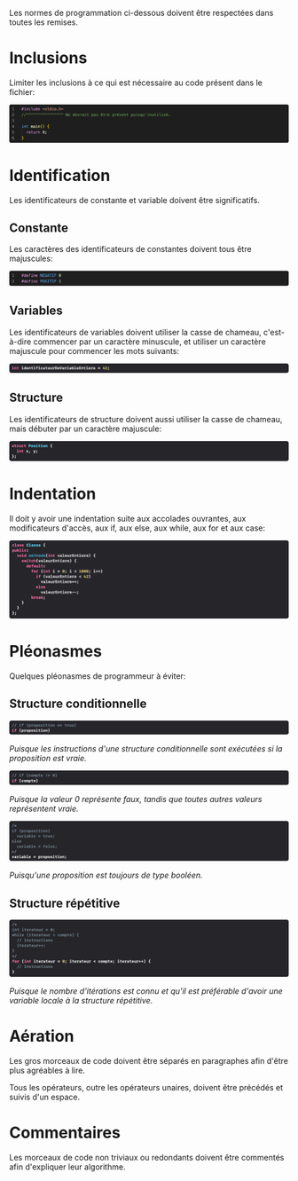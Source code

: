 Les normes de programmation ci-dessous doivent être respectées dans toutes les remises.

# Inclusions

Limiter les inclusions à ce qui est nécessaire au code présent dans le fichier:

![Inclusion](Images/IncludeNorm.png)

# Identification

Les identificateurs de constante et variable doivent être significatifs.

## Constante

Les caractères des identificateurs de constantes doivent tous être majuscules:

![Definition](Images/DefineNorm.png)

## Variables

Les identificateurs de variables doivent utiliser la casse de chameau, c'est-à-dire commencer par un caractère minuscule, et utiliser un caractère majuscule pour commencer les mots suivants:

![Identificateur](Images/IdentificatorNorm.png)

## Structure

Les identificateurs de structure doivent aussi utiliser la casse de chameau, mais débuter par un caractère majuscule:

![Structure](Images/StructNorm.png)

# Indentation

Il doit y avoir une indentation suite aux accolades ouvrantes, aux modificateurs d'accès, aux if, aux else, aux while, aux for et aux case:

![Indentation](Images/ClassNorm.png)

# Pléonasmes

Quelques pléonasmes de programmeur à éviter:

## Structure conditionnelle

![Pléonasme](Images/Pleonasme1.png)

*Puisque les instructions d'une structure conditionnelle sont exécutées si la proposition est vraie.*

![Pléonasme](Images/Pleonasme2.png)


*Puisque la valeur 0 représente faux, tandis que toutes autres valeurs représentent vraie.*

![Pléonasme](Images/Pleonasme3.png)


*Puisqu'une proposition est toujours de type booléen.*

## Structure répétitive

![Pléonasme](Images/Pleonasme4.png)

*Puisque le nombre d'itérations est connu et qu'il est préférable d'avoir une variable locale à la structure répétitive.*

# Aération

Les gros morceaux de code doivent être séparés en paragraphes afin d'être plus agréables à lire.

Tous les opérateurs, outre les opérateurs unaires, doivent être précédés et suivis d'un espace.

# Commentaires

Les morceaux de code non triviaux ou redondants doivent être commentés afin d'expliquer leur algorithme.
